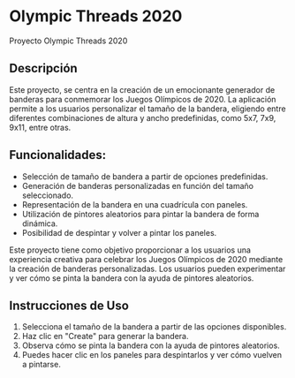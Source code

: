 # Olympic Threads 2020
Proyecto Olympic Threads 2020

## Descripción
Este proyecto, se centra en la creación de un emocionante generador de banderas para conmemorar los Juegos Olímpicos de 2020. La aplicación permite a los usuarios personalizar el tamaño de la bandera, eligiendo entre diferentes combinaciones de altura y ancho predefinidas, como 5x7, 7x9, 9x11, entre otras.

## Funcionalidades:
- Selección de tamaño de bandera a partir de opciones predefinidas.
- Generación de banderas personalizadas en función del tamaño seleccionado.
- Representación de la bandera en una cuadrícula con paneles.
- Utilización de pintores aleatorios para pintar la bandera de forma dinámica.
- Posibilidad de despintar y volver a pintar los paneles.

Este proyecto tiene como objetivo proporcionar a los usuarios una experiencia creativa para celebrar los Juegos Olímpicos de 2020 mediante la creación de banderas personalizadas. Los usuarios pueden experimentar y ver cómo se pinta la bandera con la ayuda de pintores aleatorios.

## Instrucciones de Uso
1. Selecciona el tamaño de la bandera a partir de las opciones disponibles.
2. Haz clic en "Create" para generar la bandera.
3. Observa cómo se pinta la bandera con la ayuda de pintores aleatorios.
4. Puedes hacer clic en los paneles para despintarlos y ver cómo vuelven a pintarse.
